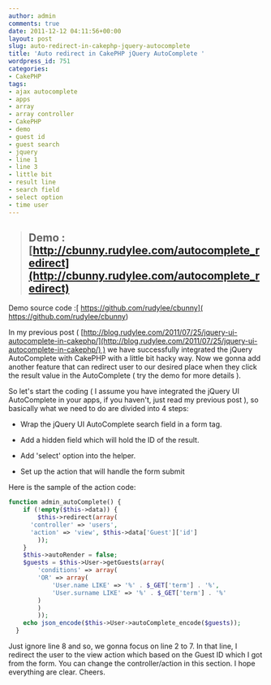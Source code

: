 ```yaml
---
author: admin
comments: true
date: 2011-12-12 04:11:56+00:00
layout: post
slug: auto-redirect-in-cakephp-jquery-autocomplete
title: 'Auto redirect in CakePHP jQuery AutoComplete '
wordpress_id: 751
categories:
- CakePHP
tags:
- ajax autocomplete
- apps
- array
- array controller
- CakePHP
- demo
- guest id
- guest search
- jquery
- line 1
- line 3
- little bit
- result line
- search field
- select option
- time user
---
```


> 

> 
> ## Demo : [http://cbunny.rudylee.com/autocomplete_redirect](http://cbunny.rudylee.com/autocomplete_redirect)
> 
> 
Demo source code :[ https://github.com/rudylee/cbunny]( https://github.com/rudylee/cbunny)


In my previous post ( [http://blog.rudylee.com/2011/07/25/jquery-ui-autocomplete-in-cakephp/](http://blog.rudylee.com/2011/07/25/jquery-ui-autocomplete-in-cakephp/) ) we have successfully integrated the jQuery AutoComplete with CakePHP with a little bit hacky way. Now we gonna add another feature that can redirect user to our desired place when they click the result value in the AutoComplete ( try the demo for more details ).

So let's start the coding ( I assume you have integrated the jQuery UI AutoComplete in your apps, if you haven't, just read my previous post ), so basically what we need to do are divided into 4 steps:



	
  * Wrap the jQuery UI AutoComplete search field in a form tag.

	
  * Add a hidden field which will hold the ID of the result.

	
  * Add 'select' option into the helper.

	
  * Set up the action that will handle the form submit


Here is the sample of the action code:


``` php
function admin_autoComplete() {
	if (!empty($this->data)) {
	    $this->redirect(array(
      'controller' => 'users',
      'action' => 'view', $this->data['Guest']['id']
        ));
    }
    $this->autoRender = false;
    $guests = $this->User->getGuests(array(
	    'conditions' => array(
		'OR' => array(
		    'User.name LIKE' => '%' . $_GET['term'] . '%',
		    'User.surname LIKE' => '%' . $_GET['term'] . '%'
		)
	    )
		));
    echo json_encode($this->User->autoComplete_encode($guests));
  }
```
Just ignore line 8 and so, we gonna focus on line 2 to 7. In that line, I redirect the user to the view action which based on the Guest ID which I got from the form. You can change the controller/action in this section. I hope everything are clear. Cheers.
